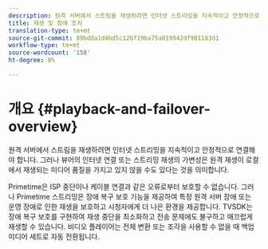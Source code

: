 ```yaml
---
description: 원격 서버에서 스트림을 재생하려면 인터넷 스트리밍을 지속적이고 안정적으로 연결해야 합니다. 그러나 뷰어의 인터넷 연결 또는 스트리밍 재생의 가변성은 원격 재생이 로컬에서 재생되는 미디어 품질을 가지고 있지 않을 수도 있다는 것을 의미합니다.
title: 재생 및 장애 조치
translation-type: tm+mt
source-git-commit: 89bdda1d4bd5c126f19ba75a819942df901183d1
workflow-type: tm+mt
source-wordcount: '158'
ht-degree: 0%

---
```



# 개요 {#playback-and-failover-overview}

원격 서버에서 스트림을 재생하려면 인터넷 스트리밍을 지속적이고 안정적으로 연결해야 합니다. 그러나 뷰어의 인터넷 연결 또는 스트리밍 재생의 가변성은 원격 재생이 로컬에서 재생되는 미디어 품질을 가지고 있지 않을 수도 있다는 것을 의미합니다.

Primetime은 ISP 중단이나 케이블 연결과 같은 오류로부터 보호할 수 없습니다. 그러나 Primetime 스트리밍은 장애 복구 보호 기능을 제공하여 특정 원격 서버 장애 또는 운영 장애로 인한 재생을 보호하고 시청자에게 더 나은 환경을 제공합니다. TVSDK는 장애 복구 보호를 구현하여 재생 중단을 최소화하고 전송 문제에도 불구하고 매끄럽게 재생할 수 있습니다. 비디오 플레이어는 전체 변환 또는 조각을 사용할 수 없을 때 백업 미디어 세트로 자동 전환됩니다.
